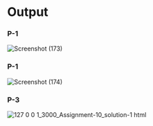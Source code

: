 # Output
### P-1
![Screenshot (173)](https://github.com/aradhanayada/PW-assignment1-solution/assets/103102710/2590aed0-f85d-4005-a9c3-b26dbd58805d)
### P-1
![Screenshot (174)](https://github.com/aradhanayada/PW-assignment1-solution/assets/103102710/d0d8af58-470e-4552-9afd-0fb01e9b8500)
### P-3
![127 0 0 1_3000_Assignment-10_solution-1 html](https://github.com/aradhanayada/PW-assignment1-solution/assets/103102710/0a5c2010-3e38-443c-a55f-e31c735f9098)
